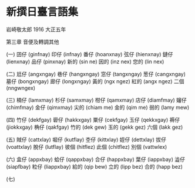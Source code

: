 # 新撰日臺言語集

岩崎敬太郎 1916 大正五年

第三章 音便及轉調其他

(一)
囝仔 (ginfnay) 印仔 (infnay) 番仔 (hoanxnay)
弦仔 (hienxnay) 鏈仔 (lienxnay) 品仔 (pinxnay)
新的 (sin ne) 因的 (inz nex) 您的 (lin nex)

(二)
尪仔 (angxngay) 巷仔 (hangxngay) 窓仔 (tangxngay)
葱仔 (cangxngay) 墓仔 (bongxngay) 廊仔 (longxngay)
黃的 (ngx ngez) 紅的 (angx ngez) 二個 (nngwngex)

(三)
楠仔 (lamxmay) 杉仔 (samxmay) 柑仔 (qamxmay)
店仔 (diamfmay) 嬸仔 (chimfmay) 金仔 (qimxmay)
尖的 (chiam me) 金的 (qim me) 弱的 (lamy mew)

(四)
竹仔 (dekfgay) 礐仔 (hakkxgay) 粟仔 (cekfgay)
玉仔 (qekkxgay) 褥仔 (jiokkxgay) 桷仔 (qakfgay)
竹的 (dek gew) 玉的 (gekk gez) 六個 (lakk gez)

(五)
賊仔 (cattxlay) 堀仔 (kutflay) 杢仔 (kittxlay)
姪仔 (dettxlay) 拔仔 (voattxlay) 脫仔 (lutflay)
彼個 (hitflez) 此個 (chitflez) 別個 (vattwlex)

(六)
盒仔 (appxbay) 蛤仔 (qappxbay) 合仔 (happxbay)
葉仔 (iappxbay) 澁仔 (siapfbay) 粒仔 (liappxbay)
給的 (qip bew) 立的 (lipp bez) 合的 (happ bez)

(七)
